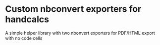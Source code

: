# Custom nbconvert exporters for handcalcs
A simple helper library with two nbonvert exporters for PDF/HTML export with no code cells
